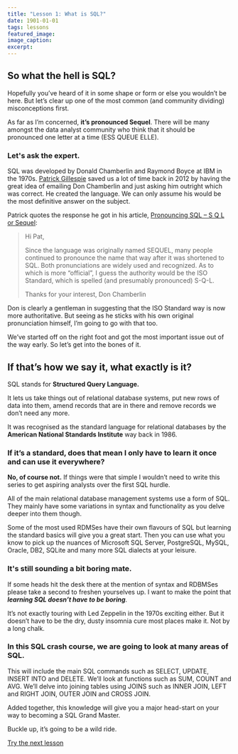 ```yaml
---
title: "Lesson 1: What is SQL?"
date: 1901-01-01
tags: lessons
featured_image: 
image_caption: 
excerpt: 
---
```

## So what the hell is SQL?

Hopefully you&#8217;ve heard of it in some shape or form or else you wouldn&#8217;t be here. But let&#8217;s clear up one of the most common (and community dividing) misconceptions first.

As far as I&#8217;m concerned, **it&#8217;s pronounced Sequel**. There will be many amongst the data analyst community who think that it should be pronounced one letter at a time (ESS QUEUE ELLE).

### Let's ask the expert.

SQL was developed by Donald Chamberlin and Raymond Boyce at IBM in the 1970s. [Patrick Gillespie](http://patorjk.com/blog/) saved us a lot of time back in 2012 by having the great idea of emailing Don Chamberlin and just asking him outright which was correct. He created the language. We can only assume his would be the most definitive answer on the subject.

Patrick quotes the response he got in his article, [Pronouncing SQL &#8211; S Q L or Sequel](http://patorjk.com/blog/2012/01/26/pronouncing-sql-s-q-l-or-sequel/):

> Hi Pat,
> 
> Since the language was originally named SEQUEL, many people continued to pronounce the name that way after it was shortened to SQL. Both pronunciations are widely used and recognized. As to which is more “official”, I guess the authority would be the ISO Standard, which is spelled (and presumably pronounced) S-Q-L.
> 
> Thanks for your interest,
> Don Chamberlin

Don is clearly a gentleman in suggesting that the ISO Standard way is now more authoritative. But seeing as he sticks with his own original pronunciation himself, I&#8217;m going to go with that too.

We&#8217;ve started off on the right foot and got the most important issue out of the way early. So let&#8217;s get into the bones of it.

## If that&#8217;s how we say it, what exactly is it?

SQL stands for **Structured Query Language.** 

It lets us take things out of relational database systems, put new rows of data into them, amend records that are in there and remove records we don&#8217;t need any more.

It was recognised as the standard language for relational databases by the **American National Standards Institute** way back in 1986.

### If it&#8217;s a standard, does that mean I only have to learn it once and can use it everywhere?

**No, of course not.** If things were that simple I wouldn&#8217;t need to write this series to get aspiring analysts over the first SQL hurdle.

All of the main relational database management systems use a form of SQL. They mainly have some variations in syntax and functionality as you delve deeper into them though.

Some of the most used RDMSes have their own flavours of SQL but learning the standard basics will give you a great start. Then you can use what you know to pick up the nuances of Microsoft SQL Server, PostgreSQL, MySQL, Oracle, DB2, SQLite and many more SQL dialects at your leisure.

### It's still sounding a bit boring mate.

If some heads hit the desk there at the mention of syntax and RDBMSes please take a second to freshen yourselves up. I want to make the point that _**learning SQL doesn&#8217;t have to be boring**_.

It&#8217;s not exactly touring with Led Zeppelin in the 1970s exciting either. But it doesn&#8217;t have to be the dry, dusty insomnia cure most places make it. Not by a long chalk.

### In this SQL crash course, we are going to look at many areas of SQL.

This will include the main SQL commands such as SELECT, UPDATE, INSERT INTO and DELETE. We&#8217;ll look at functions such as SUM, COUNT and AVG. We&#8217;ll delve into joining tables using JOINS such as INNER JOIN, LEFT and RIGHT JOIN, OUTER JOIN and CROSS JOIN.

Added together, this knowledge will give you a major head-start on your way to becoming a SQL Grand Master.

Buckle up, it&#8217;s going to be a wild ride.

<a href="/sql-select" className="link-button">Try the next lesson</a>